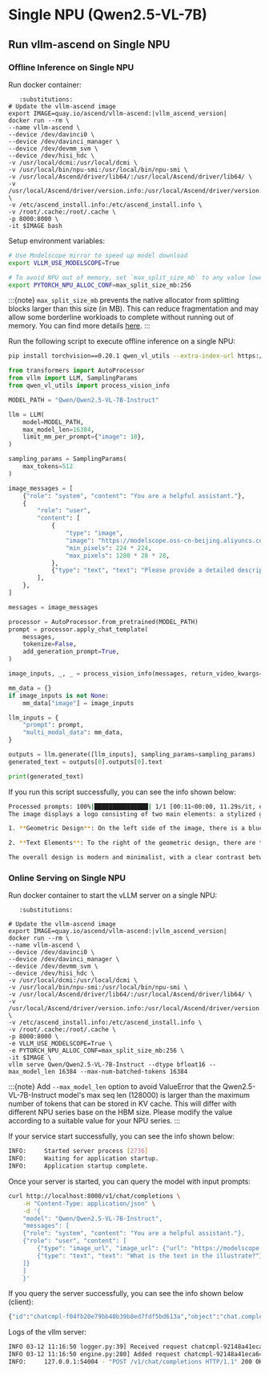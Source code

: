 # Single NPU (Qwen2.5-VL-7B)

## Run vllm-ascend on Single NPU

### Offline Inference on Single NPU

Run docker container:

```{code-block} bash
   :substitutions:
# Update the vllm-ascend image
export IMAGE=quay.io/ascend/vllm-ascend:|vllm_ascend_version|
docker run --rm \
--name vllm-ascend \
--device /dev/davinci0 \
--device /dev/davinci_manager \
--device /dev/devmm_svm \
--device /dev/hisi_hdc \
-v /usr/local/dcmi:/usr/local/dcmi \
-v /usr/local/bin/npu-smi:/usr/local/bin/npu-smi \
-v /usr/local/Ascend/driver/lib64/:/usr/local/Ascend/driver/lib64/ \
-v /usr/local/Ascend/driver/version.info:/usr/local/Ascend/driver/version.info \
-v /etc/ascend_install.info:/etc/ascend_install.info \
-v /root/.cache:/root/.cache \
-p 8000:8000 \
-it $IMAGE bash
```

Setup environment variables:

```bash
# Use Modelscope mirror to speed up model download
export VLLM_USE_MODELSCOPE=True

# To avoid NPU out of memory, set `max_split_size_mb` to any value lower than you need to allocate for Qwen2.5-7B-Instruct
export PYTORCH_NPU_ALLOC_CONF=max_split_size_mb:256
```

:::{note}
`max_split_size_mb` prevents the native allocator from splitting blocks larger than this size (in MB). This can reduce fragmentation and may allow some borderline workloads to complete without running out of memory. You can find more details [<u>here</u>](https://www.hiascend.com/document/detail/zh/CANNCommunityEdition/800alpha003/apiref/envref/envref_07_0061.html).
:::

Run the following script to execute offline inference on a single NPU:

```bash
pip install torchvision==0.20.1 qwen_vl_utils --extra-index-url https://download.pytorch.org/whl/cpu/
```

```python
from transformers import AutoProcessor
from vllm import LLM, SamplingParams
from qwen_vl_utils import process_vision_info

MODEL_PATH = "Qwen/Qwen2.5-VL-7B-Instruct"

llm = LLM(
    model=MODEL_PATH,
    max_model_len=16384,
    limit_mm_per_prompt={"image": 10},
)

sampling_params = SamplingParams(
    max_tokens=512
)

image_messages = [
    {"role": "system", "content": "You are a helpful assistant."},
    {
        "role": "user",
        "content": [
            {
                "type": "image",
                "image": "https://modelscope.oss-cn-beijing.aliyuncs.com/resource/qwen.png",
                "min_pixels": 224 * 224,
                "max_pixels": 1280 * 28 * 28,
            },
            {"type": "text", "text": "Please provide a detailed description of this image"},
        ],
    },
]

messages = image_messages

processor = AutoProcessor.from_pretrained(MODEL_PATH)
prompt = processor.apply_chat_template(
    messages,
    tokenize=False,
    add_generation_prompt=True,
)

image_inputs, _, _ = process_vision_info(messages, return_video_kwargs=True)

mm_data = {}
if image_inputs is not None:
    mm_data["image"] = image_inputs

llm_inputs = {
    "prompt": prompt,
    "multi_modal_data": mm_data,
}

outputs = llm.generate([llm_inputs], sampling_params=sampling_params)
generated_text = outputs[0].outputs[0].text

print(generated_text)

```

If you run this script successfully, you can see the info shown below:

```bash
Processed prompts: 100%|███████████████| 1/1 [00:11<00:00, 11.29s/it, est. speed input: 9.48 toks/s, output: 20.55 toks/s]
The image displays a logo consisting of two main elements: a stylized geometric design and a pair of text elements.

1. **Geometric Design**: On the left side of the image, there is a blue geometric design that appears to be made up of interconnected shapes. These shapes resemble a network or a complex polygonal structure, possibly hinting at a technological or interconnected theme. The design is monochromatic and uses only blue as its color, which could be indicative of a specific brand or company.

2. **Text Elements**: To the right of the geometric design, there are two lines of text. The first line reads "TONGYI" in a sans-serif font, with the "YI" part possibly being capitalized. The second line reads "Qwen" in a similar sans-serif font, but in a smaller size.

The overall design is modern and minimalist, with a clear contrast between the geometric and textual elements. The use of blue for the geometric design could suggest themes of technology, connectivity, or innovation, which are common associations with the color blue in branding. The simplicity of the design makes it easily recognizable and memorable.
```

### Online Serving on Single NPU

Run docker container to start the vLLM server on a single NPU:

```{code-block} bash
   :substitutions:

# Update the vllm-ascend image
export IMAGE=quay.io/ascend/vllm-ascend:|vllm_ascend_version|
docker run --rm \
--name vllm-ascend \
--device /dev/davinci0 \
--device /dev/davinci_manager \
--device /dev/devmm_svm \
--device /dev/hisi_hdc \
-v /usr/local/dcmi:/usr/local/dcmi \
-v /usr/local/bin/npu-smi:/usr/local/bin/npu-smi \
-v /usr/local/Ascend/driver/lib64/:/usr/local/Ascend/driver/lib64/ \
-v /usr/local/Ascend/driver/version.info:/usr/local/Ascend/driver/version.info \
-v /etc/ascend_install.info:/etc/ascend_install.info \
-v /root/.cache:/root/.cache \
-p 8000:8000 \
-e VLLM_USE_MODELSCOPE=True \
-e PYTORCH_NPU_ALLOC_CONF=max_split_size_mb:256 \
-it $IMAGE \
vllm serve Qwen/Qwen2.5-VL-7B-Instruct --dtype bfloat16 --max_model_len 16384 --max-num-batched-tokens 16384
```

:::{note}
Add `--max_model_len` option to avoid ValueError that the Qwen2.5-VL-7B-Instruct model's max seq len (128000) is larger than the maximum number of tokens that can be stored in KV cache. This will differ with different NPU series base on the HBM size. Please modify the value according to a suitable value for your NPU series.
:::

If your service start successfully, you can see the info shown below:

```bash
INFO:     Started server process [2736]
INFO:     Waiting for application startup.
INFO:     Application startup complete.
```

Once your server is started, you can query the model with input prompts:

```bash
curl http://localhost:8000/v1/chat/completions \
    -H "Content-Type: application/json" \
    -d '{
    "model": "Qwen/Qwen2.5-VL-7B-Instruct",
    "messages": [
    {"role": "system", "content": "You are a helpful assistant."},
    {"role": "user", "content": [
        {"type": "image_url", "image_url": {"url": "https://modelscope.oss-cn-beijing.aliyuncs.com/resource/qwen.png"}},
        {"type": "text", "text": "What is the text in the illustrate?"}
    ]}
    ]
    }'
```

If you query the server successfully, you can see the info shown below (client):

```bash
{"id":"chatcmpl-f04fb20e79bb40b39b8ed7fdf5bd613a","object":"chat.completion","created":1741749149,"model":"Qwen/Qwen2.5-VL-7B-Instruct","choices":[{"index":0,"message":{"role":"assistant","reasoning_content":null,"content":"The text in the illustration reads \"TONGYI Qwen.\"","tool_calls":[]},"logprobs":null,"finish_reason":"stop","stop_reason":null}],"usage":{"prompt_tokens":74,"total_tokens":89,"completion_tokens":15,"prompt_tokens_details":null},"prompt_logprobs":null}
```

Logs of the vllm server:

```bash
INFO 03-12 11:16:50 logger.py:39] Received request chatcmpl-92148a41eca64b6d82d3d7cfa5723aeb: prompt: '<|im_start|>system\nYou are a helpful assistant.<|im_end|>\n<|im_start|>user\n<|vision_start|><|image_pad|><|vision_end|>\nWhat is the text in the illustrate?<|im_end|>\n<|im_start|>assistant\n', params: SamplingParams(n=1, presence_penalty=0.0, frequency_penalty=0.0, repetition_penalty=1.0, temperature=1.0, top_p=1.0, top_k=-1, min_p=0.0, seed=None, stop=[], stop_token_ids=[], bad_words=[], include_stop_str_in_output=False, ignore_eos=False, max_tokens=16353, min_tokens=0, logprobs=None, prompt_logprobs=None, skip_special_tokens=True, spaces_between_special_tokens=True, truncate_prompt_tokens=None, guided_decoding=None), prompt_token_ids: None, lora_request: None, prompt_adapter_request: None.
INFO 03-12 11:16:50 engine.py:280] Added request chatcmpl-92148a41eca64b6d82d3d7cfa5723aeb.
INFO:     127.0.0.1:54004 - "POST /v1/chat/completions HTTP/1.1" 200 OK
```